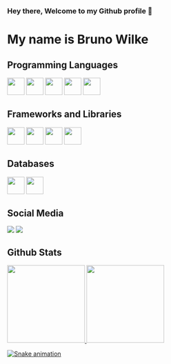 ### Hey there, Welcome to my Github profile 👋
# My name is Bruno Wilke

## Programming Languages

  <img src="https://cdn.jsdelivr.net/gh/devicons/devicon/icons/html5/html5-original-wordmark.svg" width="40" height="40"/>

  <img src="https://cdn.jsdelivr.net/gh/devicons/devicon/icons/css3/css3-original-wordmark.svg" width="40" height="40"/>

  <img src="https://cdn.jsdelivr.net/gh/devicons/devicon/icons/javascript/javascript-original.svg" width="40" height="40"/>

  <img src="https://cdn.jsdelivr.net/gh/devicons/devicon/icons/php/php-original.svg" width="40" height="40"/>

  <img src="https://cdn.jsdelivr.net/gh/devicons/devicon/icons/java/java-original-wordmark.svg" width="40" height="40"/>
          

## Frameworks and Libraries

 <img src="https://cdn.jsdelivr.net/gh/devicons/devicon/icons/laravel/laravel-plain-wordmark.svg" width="40" height="40"/>
 
 <img src="https://cdn.jsdelivr.net/gh/devicons/devicon/icons/vuejs/vuejs-original-wordmark.svg" width="40" height="40"/>
 
 <img src="https://cdn.jsdelivr.net/gh/devicons/devicon/icons/bootstrap/bootstrap-original-wordmark.svg" width="40" height="40"/>

 <img src="https://cdn.jsdelivr.net/gh/devicons/devicon/icons/spring/spring-original-wordmark.svg" width="40" height="40"/>
                             
          
## Databases


  <img src="https://cdn.jsdelivr.net/gh/devicons/devicon/icons/mysql/mysql-original-wordmark.svg" width="40" height="40"/>

  <img src="https://cdn.jsdelivr.net/gh/devicons/devicon/icons/postgresql/postgresql-original-wordmark.svg" width="40" height="40"/>
          
## Social Media
<div>
<a href="https://instagram.com/wilke.bruno" target="_blank"><img src="https://img.shields.io/badge/-Instagram-%23E4405F?style=for-the-badge&logo=instagram&logoColor=white" target="_blank"></a>
<a href="https://www.linkedin.com/in/brunowilke" target="_blank"><img src="https://img.shields.io/badge/-LinkedIn-%230077B5?style=for-the-badge&logo=linkedin&logoColor=white" target="_blank"></a>   
</div>

## Github Stats
<div>
<a href="https://github.com/BrunoWilke">
<img height="180em" src="https://github-readme-stats.vercel.app/api/top-langs/?username=BrunoWilke&layout=compact&langs_count=7&theme=dracula"/>
<img height="180em" src="https://github-readme-stats.vercel.app/api?username=BrunoWilke&show_icons=true&theme=dracula&include_all_commits=true&count_private=true"/>
</div>

![Snake animation](https://github.com/BrunoWilke/BrunoWilke/blob/output/github-contribution-grid-snake.svg)
<!--
**BrunoWilke/BrunoWilke** is a ✨ _special_ ✨ repository because its `README.md` (this file) appears on your GitHub profile.

Here are some ideas to get you started:

- 🔭 I’m currently working on ...
- 🌱 I’m currently learning ...
- 👯 I’m looking to collaborate on ...
- 🤔 I’m looking for help with ...
- 💬 Ask me about ...
- 📫 How to reach me: ...
- 😄 Pronouns: ...
- ⚡ Fun fact: ...
-->
